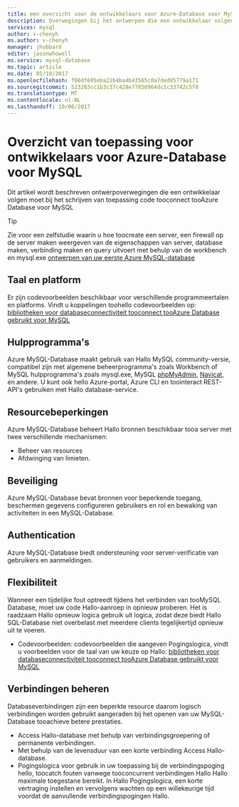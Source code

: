 ```yaml
---
title: een overzicht voor de ontwikkelaars voor Azure-Database voor MySQL aaaDatabase | Microsoft Docs
description: Overwegingen bij het ontwerpen die een ontwikkelaar volgen moet bij het schrijven van toepassing code tooconnect tooAzure Database voor MySQL introduceert
services: mysql
author: v-chenyh
ms.author: v-chenyh
manager: jhubbard
editor: jasonwhowell
ms.service: mysql-database
ms.topic: article
ms.date: 05/10/2017
ms.openlocfilehash: f08df605eba21b4ba4b43565c0a7ded95779a171
ms.sourcegitcommit: 523283cc1b3c37c428e77850964dc1c33742c5f0
ms.translationtype: MT
ms.contentlocale: nl-NL
ms.lasthandoff: 10/06/2017
---
```

# <a name="application-development-overview-for-azure-database-for-mysql"></a>Overzicht van toepassing voor ontwikkelaars voor Azure-Database voor MySQL 
Dit artikel wordt beschreven ontwerpoverwegingen die een ontwikkelaar volgen moet bij het schrijven van toepassing code tooconnect tooAzure Database voor MySQL 

> [!TIP]
> Zie voor een zelfstudie waarin u hoe toocreate een server, een firewall op de server maken weergeven van de eigenschappen van server, database maken, verbinding maken en query uitvoert met behulp van de workbench en mysql.exe [ontwerpen van uw eerste Azure MySQL-database](tutorial-design-database-using-portal.md)

## <a name="language-and-platform"></a>Taal en platform
Er zijn codevoorbeelden beschikbaar voor verschillende programmeertalen en platforms. Vindt u koppelingen toohello codevoorbeelden op: [bibliotheken voor databaseconnectiviteit tooconnect tooAzure Database gebruikt voor MySQL](concepts-connection-libraries.md)

## <a name="tools"></a>Hulpprogramma's
Azure MySQL-Database maakt gebruik van Hallo MySQL community-versie, compatibel zijn met algemene beheerprogramma's zoals Workbench of MySQL hulpprogramma's zoals mysql.exe, MySQL [phpMyAdmin](https://www.phpmyadmin.net/), [Navicat](https://www.navicat.com/products/navicat-for-mysql), en andere. U kunt ook hello Azure-portal, Azure CLI en toointeract REST-API's gebruiken met Hallo database-service.

## <a name="resource-limitations"></a>Resourcebeperkingen
Azure MySQL-Database beheert Hallo bronnen beschikbaar tooa server met twee verschillende mechanismen: 
- Beheer van resources 
- Afdwinging van limieten.

## <a name="security"></a>Beveiliging
Azure MySQL-Database bevat bronnen voor beperkende toegang, beschermen gegevens configureren gebruikers en rol en bewaking van activiteiten in een MySQL-Database.

## <a name="authentication"></a>Authentication
Azure MySQL-Database biedt ondersteuning voor server-verificatie van gebruikers en aanmeldingen.

## <a name="resiliency"></a>Flexibiliteit
Wanneer een tijdelijke fout optreedt tijdens het verbinden van tooMySQL Database, moet uw code Hallo-aanroep in opnieuw proberen. Het is raadzaam Hallo opnieuw logica gebruik uit logica, zodat deze biedt Hallo SQL-Database niet overbelast met meerdere clients tegelijkertijd opnieuw uit te voeren.

- Codevoorbeelden: codevoorbeelden die aangeven Pogingslogica, vindt u voorbeelden voor de taal van uw keuze op Hallo: [bibliotheken voor databaseconnectiviteit tooconnect tooAzure Database gebruikt voor MySQL](concepts-connection-libraries.md)

## <a name="managing-connections"></a>Verbindingen beheren
Databaseverbindingen zijn een beperkte resource daarom logisch verbindingen worden gebruikt aangeraden bij het openen van uw MySQL-Database tooachieve betere prestaties.
- Access Hallo-database met behulp van verbindingsgroepering of permanente verbindingen.
- Met behulp van de levensduur van een korte verbinding Access Hallo-database. 
- Pogingslogica voor gebruik in uw toepassing bij de verbindingspoging hello, toocatch fouten vanwege tooconcurrent verbindingen Hallo Hallo maximale toegestane bereikt. In Hallo Pogingslogica, een korte vertraging instellen en vervolgens wachten op een willekeurige tijd voordat de aanvullende verbindingspogingen Hallo.
